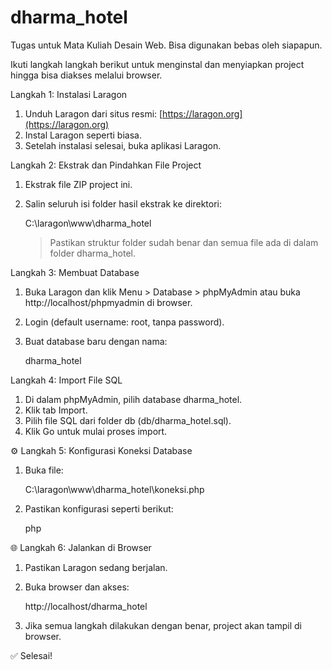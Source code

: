 # dharma_hotel
Tugas untuk Mata Kuliah Desain Web. Bisa digunakan bebas oleh siapapun.

Ikuti langkah langkah berikut untuk menginstal dan menyiapkan project hingga bisa diakses melalui browser.


Langkah 1: Instalasi Laragon

1. Unduh Laragon dari situs resmi: [https://laragon.org](https://laragon.org)
2. Instal Laragon seperti biasa.
3. Setelah instalasi selesai, buka aplikasi Laragon.


Langkah 2: Ekstrak dan Pindahkan File Project

1. Ekstrak file ZIP project ini.
2. Salin seluruh isi folder hasil ekstrak ke direktori:

   C:\laragon\www\dharma_hotel

   > Pastikan struktur folder sudah benar dan semua file ada di dalam folder dharma_hotel.


Langkah 3: Membuat Database

1. Buka Laragon dan klik Menu > Database > phpMyAdmin atau buka http://localhost/phpmyadmin di browser.
2. Login (default username: root, tanpa password).
3. Buat database baru dengan nama:

   dharma_hotel

Langkah 4: Import File SQL

1. Di dalam phpMyAdmin, pilih database dharma_hotel.
2. Klik tab Import.
3. Pilih file SQL dari folder db (db/dharma_hotel.sql).
4. Klik Go untuk mulai proses import.



 ⚙️ Langkah 5: Konfigurasi Koneksi Database

1. Buka file:

   
   C:\laragon\www\dharma_hotel\koneksi.php
   

2. Pastikan konfigurasi seperti berikut:

   php
   <?php
   $host = "localhost";
   $user = "root";
   $pass = "";
   $db   = "dharma_hotel";

   $koneksi = mysqli_connect($host, $user, $pass, $db);

   if (!$koneksi) {
       die("Koneksi gagal: " . mysqli_connect_error());
   }
   ?>
   



 🌐 Langkah 6: Jalankan di Browser

1. Pastikan Laragon sedang berjalan.

2. Buka browser dan akses:

   
   http://localhost/dharma_hotel
   

3. Jika semua langkah dilakukan dengan benar, project akan tampil di browser.



✅ Selesai!

